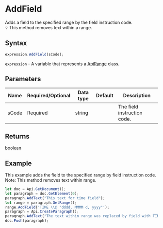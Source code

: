 # AddField

Adds a field to the specified range by the field instruction code.\
💡  This method removes text within a range. 

## Syntax

```javascript
expression.AddField(sCode);
```

`expression` - A variable that represents a [ApiRange](../ApiRange.md) class.

## Parameters

| **Name** | **Required/Optional** | **Data type** | **Default** | **Description** |
| ------------- | ------------- | ------------- | ------------- | ------------- |
| sCode | Required | string |  | The field instruction code. |

## Returns

boolean

## Example

This example adds the field to the specified range by field instruction code. Note: This method removes text within range.

```javascript editor-docx
let doc = Api.GetDocument();
let paragraph = doc.GetElement(0);
paragraph.AddText("This text for time field");
let range = paragraph.GetRange();
range.AddField('TIME \\@ "dddd, MMMM d, yyyy"');
paragraph = Api.CreateParagraph();
paragraph.AddText("The text within range was replaced by field with TIME instruction field.");
doc.Push(paragraph);
```
